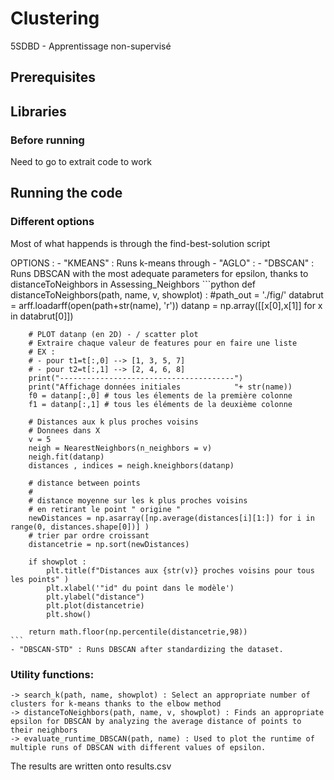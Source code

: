 # Clustering
5SDBD - Apprentissage non-supervisé

## Prerequisites

## Libraries

### Before running
Need to go to extrait code to work

## Running the code

### Different options

Most of what happends is through the find-best-solution script

OPTIONS :
    - "KMEANS" : Runs k-means through 
    - "AGLO" : 
    - "DBSCAN" : Runs DBSCAN with the most adequate parameters for epsilon, thanks to distanceToNeighbors in Assessing_Neighbors
    ```python
        def distanceToNeighbors(path, name, v, showplot) :
        #path_out = './fig/'
        databrut = arff.loadarff(open(path+str(name), 'r'))
        datanp = np.array([[x[0],x[1]] for x in databrut[0]])

        # PLOT datanp (en 2D) - / scatter plot
        # Extraire chaque valeur de features pour en faire une liste
        # EX : 
        # - pour t1=t[:,0] --> [1, 3, 5, 7]
        # - pour t2=t[:,1] --> [2, 4, 6, 8]
        print("---------------------------------------")
        print("Affichage données initiales            "+ str(name))
        f0 = datanp[:,0] # tous les élements de la première colonne
        f1 = datanp[:,1] # tous les éléments de la deuxième colonne

        # Distances aux k plus proches voisins
        # Donnees dans X
        v = 5
        neigh = NearestNeighbors(n_neighbors = v)
        neigh.fit(datanp)
        distances , indices = neigh.kneighbors(datanp)

        # distance between points
        #
        # distance moyenne sur les k plus proches voisins
        # en retirant le point " origine "
        newDistances = np.asarray([np.average(distances[i][1:]) for i in range(0, distances.shape[0])] )
        # trier par ordre croissant
        distancetrie = np.sort(newDistances) 

        if showplot :
            plt.title(f"Distances aux {str(v)} proches voisins pour tous les points" )
            plt.xlabel('"id" du point dans le modèle')
            plt.ylabel("distance")
            plt.plot(distancetrie)
            plt.show()

        return math.floor(np.percentile(distancetrie,98))
    ```
    - "DBSCAN-STD" : Runs DBSCAN after standardizing the dataset. 


### Utility functions:
    -> search_k(path, name, showplot) : Select an appropriate number of clusters for k-means thanks to the elbow method
    -> distanceToNeighbors(path, name, v, showplot) : Finds an appropriate epsilon for DBSCAN by analyzing the average distance of points to their neighbors
    -> evaluate_runtime_DBSCAN(path, name) : Used to plot the runtime of multiple runs of DBSCAN with different values of epsilon.

The results are written onto results.csv 
